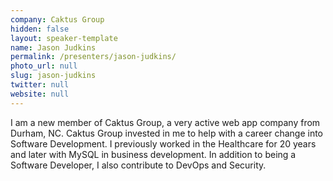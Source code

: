 ```yaml
---
company: Caktus Group
hidden: false
layout: speaker-template
name: Jason Judkins
permalink: /presenters/jason-judkins/
photo_url: null
slug: jason-judkins
twitter: null
website: null
---
```


I am a new member of Caktus Group, a very active web app company from Durham, NC. Caktus Group invested in me to help with a career change into Software Development. I previously worked in the Healthcare for 20 years and later with MySQL in business development. In addition to being a Software Developer, I also contribute to DevOps and Security.
